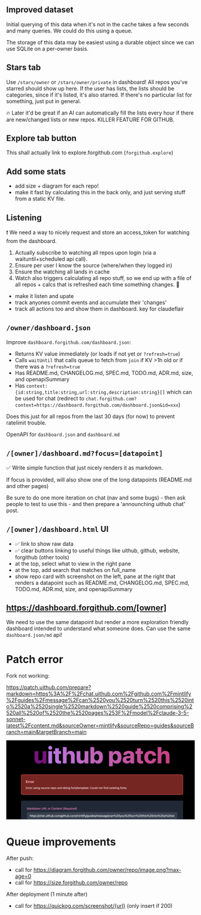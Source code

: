 ## Improved dataset

Initial querying of this data when it's not in the cache takes a few seconds and many queries. We could do this using a queue.

The storage of this data may be easiest using a durable object since we can use SQLite on a per-owner basis.

## Stars tab

Use `/stars/owner` or `/stars/owner/private` in dashboard! All repos you've starred should show up here. If the user has lists, the lists should be categories, since if it's listed, it's also starred. If there's no particular list for something, just put in general.

🔥 Later it'd be great if an AI can automatically fill the lists every hour if there are new/changed lists or new repos. KILLER FEATURE FOR GITHUB.

## Explore tab button

This shall actually link to explore.forgithub.com (`forgithub.explore`)

## Add some stats

- add size + diagram for each repo!
- make it fast by calculating this in the back only, and just serving stuff from a static KV file.

## Listening

❗️ We need a way to nicely request and store an access_token for watching from the dashboard.

1. Actually subscribe to watching all repos upon login (via a waituntil+scheduled api call).
2. Ensure per user I know the source (where/when they logged in)
3. Ensure the watching all lands in cache
4. Watch also triggers calculating all repo stuff, so we end up with a file of all repos + calcs that is refreshed each time something changes. 🐐

- make it listen and upate
- track anyones commit events and accumulate their 'changes'
- track all actions too and show them in dashboard. key for claudeflair

## `/owner/dashboard.json`

Improve `dashboard.forgithub.com/dashboard.json`:

- Returns KV value immediately (or loads if not yet or `?refresh=true`)
- Calls `waitUntil` that calls queue to fetch from `join` if KV >1h old or if there was a `?refresh=true`
- Has README.md, CHANGELOG.md, SPEC.md, TODO.md, ADR.md, size, and openapiSummary
- Has `context: {id:string,title:string,url:string,description:string}[]` which can be used for chat (redirect to `chat.forgithub.com?context=https://dashboard.forgithub.com/dashboard.json&id=xxx`)

Does this just for all repos from the last 30 days (for now) to prevent ratelimit trouble.

OpenAPI for `dashboard.json` and `dashboard.md`

## `/[owner]/dashboard.md?focus=[datapoint]`

✅ Write simple function that just nicely renders it as markdown.

If focus is provided, will also show one of the long datapoints (README.md and other pages)

Be sure to do one more iteration on chat (nav and some bugs) - then ask people to test to use this - and then prepare a 'announching uithub chat' post.

## `/[owner]/dashboard.html` UI

- ✅ link to show raw data
- ✅ clear buttons linking to useful things like uithub, github, website, forgithub (other tools)
- at the top, select what to view in the right pane
- at the top, add search that matches on full_name
- show repo card with screenshot on the left, pane at the right that renders a datapoint such as README.md, CHANGELOG.md, SPEC.md, TODO.md, ADR.md, size, and openapiSummary

## https://dashboard.forgithub.com/[owner]

We need to use the same datapoint but render a more exploration friendly dashboard intended to understand what someone does. Can use the same `dashboard.json/md` api!

# Patch error

Fork not working:

https://patch.uithub.com/prepare?markdown=https%3A%2F%2Fchat.uithub.com%2Fgithub.com%2Fmintlify%2Fguides%2Fmessage%2Fcan%2520you%2520turn%2520this%2520into%2520a%2520single%2520markdown%2520guide%2520comprising%2520all%2520of%2520the%2520pages%253F%2Fmodel%2Fclaude-3-5-sonnet-latest%2Fcontent.md&sourceOwner=mintlify&sourceRepo=guides&sourceBranch=main&targetBranch=main

![](err.png)

# Queue improvements

After push:

- call for https://diagram.forgithub.com/owner/repo/image.png?max-age=0
- call for https://size.forgithub.com/owner/repo

After deployment (1 minute after)

- call for https://quickog.com/screenshot/{url} (only insert if 200)
